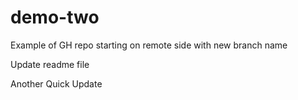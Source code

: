# demo-two
Example of GH repo starting on remote side with new branch name

Update readme file 

Another Quick Update
